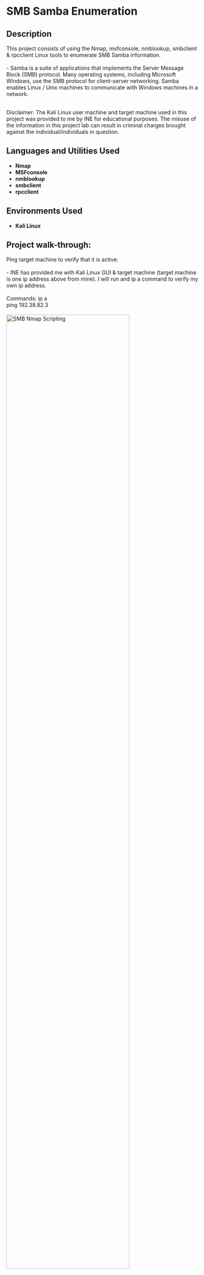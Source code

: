 <h1>SMB Samba Enumeration</h1>


<h2>Description</h2>
This project consists of using the Nmap, msfconsole, nmblookup, smbclient & rpcclient Linux tools to enumerate SMB Samba information. 
<br />
<br />
- Samba is a suite of applications that implements the Server Message Block (SMB) protocol. Many operating systems, including Microsoft Windows, use the SMB protocol for client-server networking. Samba enables Linux / Unix machines to communicate with Windows machines in a network.
<br />
<br />

Disclaimer: The Kali Linux user machine and target machine used in this project was provided to me by INE for educational purposes. The misuse of the information in this project lab can result in criminal charges brought against the individual/individuals in question.
<br />


<h2>Languages and Utilities Used</h2>

- <b>Nmap</b>
- <b>MSFconsole</b>
- <b>nmblookup</b>
- <b>smbclient</b>
- <b>rpcclient</b>


<h2>Environments Used </h2>

- <b>Kali Linux</b>

<h2>Project walk-through:</h2>

<p align="left">
Ping target machine to verify that it is active: <br/>
<br/>
- INE has provided me with Kali Linux GUI & target machine (target machine is one ip address above from mine).  I will run and ip a command to verify my own ip address. 
<br/>
<br/>
Commands: ip a
<br/>
ping 192.38.82.3
<br/>
<br/>
<img src="https://i.imgur.com/9RWD15O.png" height="80%" width="80%" alt="SMB Nmap Scripting" class="center"/>
<br />
<br />
<br />
<br />
<br />
<br />
<br />
Run Nmap scan on target machine to try to find open ports: <br/>
<br/>
- We can see that port 445 (SMB) and 139 are open.
<br/>
<br/>
Command: nmap 192.38.82.3
<br/>
<br/>
<img src="https://i.imgur.com/NrI3Get.png" height="80%" width="80%" alt="SMB Nmap Scripting" class="center"/>
<br />
<br />
<br />
<br />
<br />
<br />
<br />
Run Nmap scan that will enumerate further details for ports 445 & 139: <br/>
<br/>
- We can now see the version that port 139 & 445 are running.  It looks like some version of Samba 3.x - 4.x is running for these open ports.
<br/>
<br/>
Command: nmap 192.38.82.3 -p 445,139 -sV
<br/>
<br/>
<img src="https://i.imgur.com/2capKNz.png" height="80%" width="80%" alt="SMB Nmap Scripting" class="center"/>
<br />
<br />
<br />
<br />
<br />
<br />
<br />
Run Nmap scan that will enumerate open UDP ports: <br/>
<br/>
- The past Nmap scans were for tcp ports. I will now run an Nmap scan that will look for open UDP ports. This can be done by adding -sU to the command so that Nmap will specifically target open UDP ports.
<br/>
- UDP port scans usually take a long time, so I'll add --top-ports 25 in order to scan the top 25 ports so that the scan can be a bit faster for the purpose of the lab. --open means that the Nmap command will only enumerate open ports and not closed ports.
<br/>
- We can see that UDP port 137 is open, and it's version is Samba nmbd.
<br/>
<br/>
Command: nmap 192.38.82.3 -sU --top-port 25 --open -sV
<br/>
<br/>
<img src="https://i.imgur.com/aqGUO8Q.png" height="80%" width="80%" alt="SMB Nmap Scripting" class="center"/>
<br />
<br />
<br />
<br />
<br />
<br />
<br />
Run msfconsole (Metasploit Framework Console) to use as enumeration tool: <br/>
<br/>
- We will use the Metasploit Framework Console tool to enumerate the actual Samba version.
<br/>
<br/>
Command: msfconsole
<br/>
<br/>
<img src="https://i.imgur.com/x9ihQ8l.png" height="80%" width="80%" alt="SMB Nmap Scripting" class="center"/>
<br />
<br />
<br />
<br />
<br />
<br />
<br />
Run msfconsole (Metasploit Framework Console) to enumerate SMB version of the target machine: <br/>
<br/>
- While using the msfconsole tool, you can use the show options command as a way to get help with which commands can be used.
<br/>
- We can see the RHOSTS change to the target machine in the screenshot down below. Once I set the target host, I was able to use the command exploit to begin enumeration.
<br/>
- It looks like the SMB version of the target machine is Samba 4.3.11-Ubuntu.
<br/>
<br/>
Commands:  use auxiliary/scanner/smb/smb_version
<br/>
set rhosts 192.38.82.3
<br/>
exploit
<br/>
<br/>
<img src="https://i.imgur.com/Ei1Nyt2.png" height="80%" width="80%" alt="SMB Nmap Scripting" class="center"/>
<br />
<br />
<br />
<br />
<br />
<br />
<br />
Run nmblookup to find the NetBIOS computer name of Samba server: <br/>
<br/>
- nmblookup is used to query NetBIOS names and map them to IP addresses in a network using NetBIOS over TCP/IP queries.
<br/>
- The nmblookup command can display the hostname, workgroup and MAC address of the given IP address.
<br/>
- We can see that the computer name of the Samba server is SAMBA-RECON. The number 20 next the the NetBIOS name means that there is a Samba server that can be connected to.
<br/>
<br/>
Command:  nmblookup -A 192.38.82.3
<br/>
<br/>
<img src="https://i.imgur.com/IZHAhQW.png" height="80%" width="80%" alt="SMB Nmap Scripting" class="center"/>
<br />
<br />
<br />
<br />
<br />
<br />
<br />
Utilize the smbclient tool to verify if it is possible to connect to the Samba server: <br/>
<br/>
- The command below will check if a null session (-N) is possible on the Samba server. 
<br/>
- We can see that the command indeed enumerated a list of sharenames with IPC$ being one of them. This means that the Samba server does in fact allow null sessions.
<br/>
<br/>
Command:  smbclient -L 192.38.82.3 -N
<br/>
<br/>
<img src="https://i.imgur.com/8eNrCbT.png" height="80%" width="80%" alt="SMB Nmap Scripting" class="center"/>
<br />
<br />
<br />
<br />
<br />
<br />
<br />


</p>
